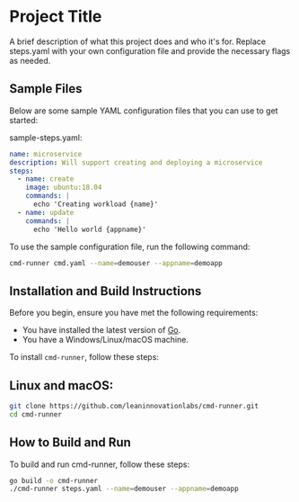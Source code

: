 # Project Title

A brief description of what this project does and who it's for.
Replace steps.yaml with your own configuration file and provide the necessary flags as needed.


## Sample Files
Below are some sample YAML configuration files that you can use to get started:

sample-steps.yaml:

```yaml
name: microservice
description: Will support creating and deploying a microservice
steps:
  - name: create
    image: ubuntu:18.04
    commands: |
      echo 'Creating workload {name}'
  - name: update
    commands: |
      echo 'Hello world {appname}'
```

To use the sample configuration file, run the following command:

```bash
cmd-runner cmd.yaml --name=demouser --appname=demoapp
```

## Installation and Build Instructions
Before you begin, ensure you have met the following requirements:
* You have installed the latest version of [Go](https://golang.org/dl/).
* You have a Windows/Linux/macOS machine.

To install `cmd-runner`, follow these steps:

## Linux and macOS:
```bash
git clone https://github.com/leaninnovationlabs/cmd-runner.git
cd cmd-runner
```

## How to Build and Run
To build and run cmd-runner, follow these steps:


``` bash
go build -o cmd-runner
./cmd-runner steps.yaml --name=demouser --appname=demoapp
```

